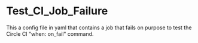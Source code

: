 # Test_CI_Job_Failure
This a config file in yaml that contains a job that fails on purpose to test the Circle CI "when: on_fail" command.
